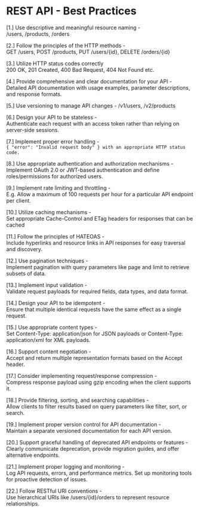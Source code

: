 # REST API - Best Practices
[1.] Use descriptive and meaningful resource naming -   
/users, /products, /orders

[2.] Follow the principles of the HTTP methods -   
GET /users, POST /products, PUT /users/{id}, DELETE /orders/{id} 

[3.] Utilize HTTP status codes correctly     
200 OK, 201 Created, 400 Bad Request, 404 Not Found etc.  

[4.] Provide comprehensive and clear documentation for your API -   
Detailed API documentation with usage examples, parameter descriptions, and response formats.

[5.] Use versioning to manage API changes -
/v1/users, /v2/products

[6.] Design your API to be stateless -    
Authenticate each request with an access token rather than relying on server-side sessions.

[7.] Implement proper error handling -      
```{ "error": "Invalid request body" } with an appropriate HTTP status code.```

[8.] Use appropriate authentication and authorization mechanisms -    
Implement OAuth 2.0 or JWT-based authentication and define roles/permissions for authorized users.  

[9.] Implement rate limiting and throttling -    
E.g. Allow a maximum of 100 requests per hour for a particular API endpoint per client.   

[10.] Utilize caching mechanisms -    
Set appropriate Cache-Control and ETag headers for responses that can be cached

[11.] Follow the principles of HATEOAS -      
Include hyperlinks and resource links in API responses for easy traversal and discovery.

[12.] Use pagination techniques -  
Implement pagination with query parameters like page and limit to retrieve subsets of data.

[13.] Implement input validation -   
Validate request payloads for required fields, data types, and data format.

[14.] Design your API to be idempotent -   
Ensure that multiple identical requests have the same effect as a single request.

[15.] Use appropriate content types -  
Set Content-Type: application/json for JSON payloads or Content-Type: application/xml for XML payloads.

[16.] Support content negotiation -   
Accept and return multiple representation formats based on the Accept header.

[17.] Consider implementing request/response compression -  
Compress response payload using gzip encoding when the client supports it.

[18.] Provide filtering, sorting, and searching capabilities -   
Allow clients to filter results based on query parameters like filter, sort, or search.

[19.] Implement proper version control for API documentation -  
Maintain a separate versioned documentation for each API version.

[20.] Support graceful handling of deprecated API endpoints or features -  
Clearly communicate deprecation, provide migration guides, and offer alternative endpoints.

[21.] Implement proper logging and monitoring -  
Log API requests, errors, and performance metrics. Set up monitoring tools for proactive detection of issues.

[22.] Follow RESTful URI conventions -   
Use hierarchical URIs like /users/{id}/orders to represent resource relationships.
